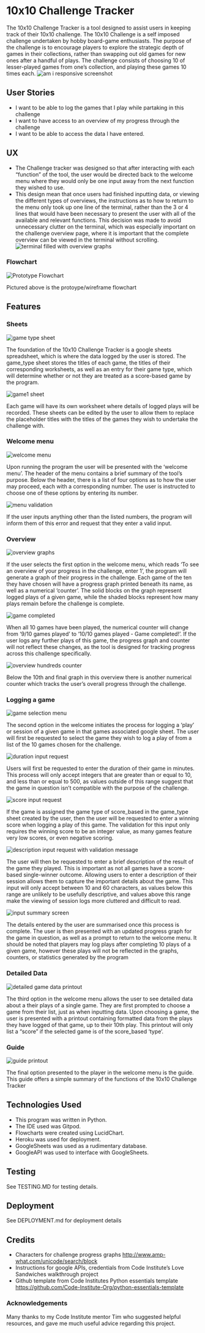 # 10x10 Challenge Tracker

The 10x10 Challenge Tracker is a tool designed to assist users in keeping track of their 10x10 challenge.
The 10x10 Challenge is a self imposed challenge undertaken by hobby board-game enthusiasts. The purpose of the challenge is to encourage players to explore the strategic depth of games in their collections, rather than swapping out old games for new ones after a handful of plays. The challenge consists of choosing 10 of lesser-played games from one’s collection, and playing these games 10 times each.
![am i responsive screenshot](/documentation/am_i_responsive.png)

## User Stories

 - I want to be able to log the games that I play while partaking in this challenge
 - I want to have access to an overview of my progress through the challenge
 - I want to be able to access the data I have entered.

## UX 

 - The Challenge tracker was designed so that after interacting with each “function” of the tool, the user would be directed back to the welcome menu where they would only be one input away from the next function they wished to use.
 - This design mean that once users had finished inputting data, or viewing the different types of overviews, the instructions as to how to return to the menu only took up one line of the terminal, rather than the 3 or 4 lines that would have been necessary to present the user with all of the available and relevant functions. This decision was made to avoid unnecessary clutter on the terminal, which was especially important on the challenge overview page, where it is important that the complete overview can be viewed in the terminal without scrolling.
![terminal filled with overview graphs](/documentation/overview_graphs.png)

### Flowchart
 
 ![Prototype Flowchart](/documentation/flowchart/flowchart.png)

Pictured above is the protoype/wireframe flowchart 

## Features

### Sheets

![game type sheet](/documentation/game_type_sheet.png)

The foundation of the 10x10 Challenge Tracker is a google sheets spreadsheet, which is where the data logged by the user is stored. The game_type sheet stores the titles of each game, the titles of their corresponding worksheets, as well as an entry for their game type, which will determine whether or not they are treated as a score-based game by the program.

![game1 sheet](/documentation/game1_sheet.png)

Each game will have its own worksheet where details of logged plays will be recorded. These sheets can be edited by the user to allow them to replace the placeholder titles with the titles of the games they wish to undertake the challenge with.

### Welcome menu

![welcome menu](/documentation/welcome_menu.png)

Upon running the program the user will be presented with the ‘welcome menu’. The header of the menu contains a brief summary of the tool’s purpose. Below the header, there is a list of four options as to how the user may proceed, each with a corresponding number. The user is instructed to choose one of these options by entering its number.

![menu validation](/documentation/menu_validation.png)

 If the user inputs anything other than the listed numbers, the program will inform them of this error and request that they enter a valid input.

### Overview

![overview graphs](/documentation/overview_graphs.png)

If the user selects the first option in the welcome menu, which reads ‘To see an overview of your progress in the challenge, enter 1’, the program will generate a graph of their progress in the challenge. Each game of the ten they have chosen will have a progress graph printed beneath its name, as well as a numerical ‘counter’. The solid blocks on the graph represent logged plays of a given game, while the shaded blocks represent how many plays remain before the challenge is complete.

![game completed](/documentation/overview_game_completed.png)

When all 10 games have been played, the numerical counter will change from ‘9/10 games played’ to ‘10/10 games played - Game completed!’. If the user logs any further plays of this game, the progress graph and counter will not reflect these changes, as the tool is designed for tracking progress across this challenge specifically.

![overview hundreds counter](/documentation/overview_hundred_counter.png)

Below the 10th and final graph in this overview there is another numerical counter which tracks the user’s overall progress through the challenge.

### Logging a game

![game selection menu](/documentation/game_selection.png)

The second option in the welcome initiates the process for logging a ‘play’ or session of a given game in that games associated google sheet. The user will first be requested to select the game they wish to log a play of from a list of the 10 games chosen for the challenge.

![duration input request](/documentation/duration_input.png)

Users will first be requested to enter the duration of their game in minutes. This process will only accept integers that are greater than or equal to 10, and less than or equal to 500, as values outside of this range suggest that the game in question isn’t compatible with the purpose of the challenge.

![score input request](/documentation/score_input.png)

If the game is assigned the game type of score_based in the game_type sheet created by the user, then the user will be requested to enter a winning score when logging a play of this game. The validation for this input only requires the winning score to be an integer value, as many games feature very low scores, or even negative scoring.

![description input request with validation message](/documentation/description_validation.png)

The user will then be requested to enter a brief description of the result of the game they played. This is important as not all games have a score-based single-winner outcome. Allowing users to enter a description of their session allows them to capture the important details about the game. This input will only accept between 10 and 60 characters, as values below this range are unlikely to be usefully descriptive, and values above this range make the viewing of session logs more cluttered and difficult to read.

![input summary screen](/documentation/input_summary.png)

The details entered by the user are summarised once this process is complete. The user is then presented with an updated progress graph for the game in question, as well as a prompt to return to the welcome menu. It should be noted that players may log plays after completing 10 plays of a given game, however these plays will not be reflected in the graphs, counters, or statistics generated by the program

### Detailed Data

![detailed game data printout](/documentation/detailed_data.png)

The third option in the welcome menu allows the user to see detailed data about a their plays of a single game. They are first prompted to choose a game from their list, just as when inputting data. Upon choosing a game, the user is presented with a printout containing formatted data from the plays they have logged of that game, up to their 10th play. This printout will only list a “score” if the selected game is of the score_based ‘type’.

### Guide

![guide printout](/documentation/guide.png)

 The final option presented to the player in the welcome menu is the guide. This guide offers a simple summary of the functions of the 10x10 Challenge Tracker


## Technologies Used 

- This program was written in Python.
- The IDE used was Gitpod.
- Flowcharts were created using LucidChart.
- Heroku was used for deployment.
- GoogleSheets was used as a rudimentary database.
- GoogleAPI was used to interface with GoogleSheets.

## Testing

See TESTING.MD for testing details.

## Deployment

See DEPLOYMENT.md for deployment details
 
## Credits

- Characters for challenge progress graphs http://www.amp-what.com/unicode/search/block 
- Instructions for google APIs, credentials from Code Institute’s Love Sandwiches walkthrough project
-  Github template from Code Institutes Python essentials template https://github.com/Code-Institute-Org/python-essentials-template


### Acknowledgements

Many thanks to my Code Institute mentor Tim who suggested helpful resources, and gave me much useful advice regarding this project.
